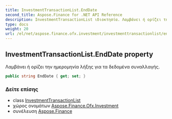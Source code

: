 ```yaml
---
title: InvestmentTransactionList.EndDate
second_title: Aspose.Finance for .NET API Reference
description: InvestmentTransactionList ιδιοκτησία. Λαμβάνει ή ορίζει την ημερομηνία λήξης για τα δεδομένα συναλλαγής.
type: docs
weight: 20
url: /el/net/aspose.finance.ofx.investment/investmenttransactionlist/enddate/
---
```

## InvestmentTransactionList.EndDate property

Λαμβάνει ή ορίζει την ημερομηνία λήξης για τα δεδομένα συναλλαγής.

```csharp
public string EndDate { get; set; }
```

### Δείτε επίσης

* class [InvestmentTransactionList](../)
* χώρος ονομάτων [Aspose.Finance.Ofx.Investment](../../investmenttransactionlist/)
* συνέλευση [Aspose.Finance](../../../)



